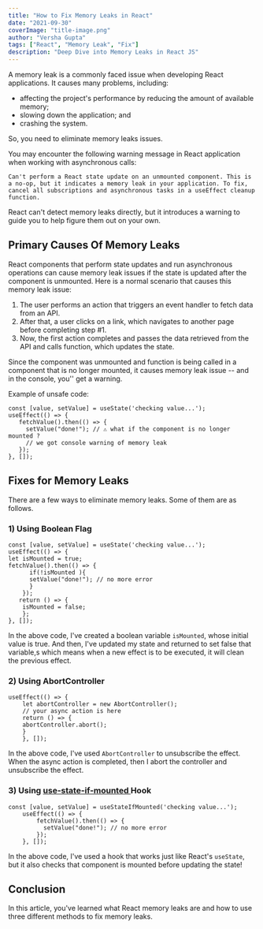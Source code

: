```yaml
---
title: "How to Fix Memory Leaks in React"
date: "2021-09-30"
coverImage: "title-image.png"
author: "Versha Gupta"
tags: ["React", "Memory Leak", "Fix"]
description: "Deep Dive into Memory Leaks in React JS"
---
```

A memory leak is a commonly faced issue when developing React applications. It causes many problems, including:
- affecting the project's performance by reducing the amount of available memory; 
- slowing down the application; and 
- crashing the system.

So, you need to eliminate memory leaks issues. 

You may encounter the following warning message in React application when working with asynchronous calls:

`Can't perform a React state update on an unmounted component. This is a no-op, but it indicates a memory leak in your application. To fix, cancel all subscriptions and asynchronous tasks in a useEffect cleanup function.`

React can't detect memory leaks directly, but it introduces a warning to guide you to help figure them out on your own.

## Primary Causes Of Memory Leaks

React components that perform state updates and run asynchronous operations can cause memory leak issues if the state is updated after the component is unmounted. Here is a normal scenario that causes this memory leak issue:
1. The user performs an action that triggers an event handler to fetch data from an API.
2. After that, a user clicks on a link, which navigates to another page before completing step #1.
3. Now, the first action completes and passes the data retrieved from the API and calls function, which updates the state.

Since the component was unmounted and function is being called in a component that is no longer mounted, it causes memory leak issue -- and in the console, you'' get a warning.

Example of unsafe code:

 ```
const [value, setValue] = useState('checking value...');
useEffect(() => {
	fetchValue().then(() => {
      setValue("done!"); // ⚠️ what if the component is no longer mounted ?
      // we got console warning of memory leak
    });
}, []); 
```

## Fixes for Memory Leaks

There are a few ways to eliminate memory leaks. Some of them are as follows.

### 1) Using Boolean Flag
```
const [value, setValue] = useState('checking value...');
useEffect(() => {
let isMounted = true;
fetchValue().then(() => {
      if(!isMounted ){
      setValue("done!"); // no more error
      } 
    });
   return () => {
    isMounted = false;
    };
}, []);
```
In the above code, I've created a boolean variable `isMounted`, whose initial value is true. And then, I've updated my state and returned to set false that variable,s which means when a new effect is to be executed, it will clean the previous effect. 

### 2) Using AbortController
```
useEffect(() => {  
    let abortController = new AbortController();  
    // your async action is here  
    return () => {  
    abortController.abort();  
    }  
    }, []);
```
In the above code, I've used `AbortController` to unsubscribe the effect. When the async action is completed, then I abort the controller and unsubscribe the effect.

### 3) Using [use-state-if-mounted ](https://www.npmjs.com/package/use-state-if-mounted) Hook
```
const [value, setValue] = useStateIfMounted('checking value...');
    useEffect(() => {
    	fetchValue().then(() => {
          setValue("done!"); // no more error
        });
    }, []);
```
In the above code, I've used a hook that works just like React's `useState`, but it also checks that component is mounted before updating the state!

## Conclusion

In this article, you've learned what React memory leaks are and how to use three different methods to fix memory leaks.